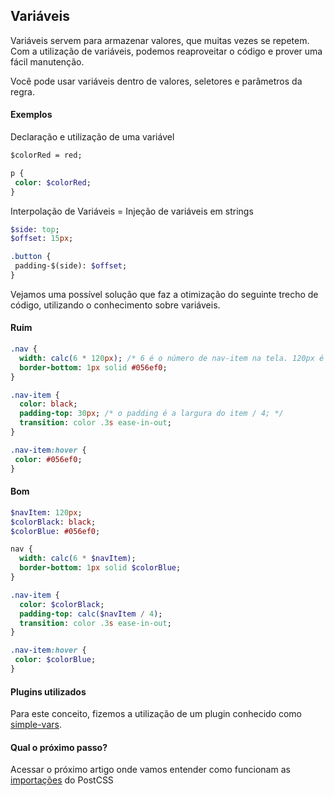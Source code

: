 ## Variáveis

Variáveis servem para armazenar valores, que muitas vezes se repetem.  
Com a utilização de variáveis, podemos reaproveitar o código e prover uma fácil manutenção.

Você pode usar variáveis dentro de valores, seletores e parâmetros da regra.

#### Exemplos

Declaração e utilização de uma variável
```sass
$colorRed = red;

p {
 color: $colorRed;
}
```

Interpolação de Variáveis = Injeção de variáveis em strings
```sass
$side: top;
$offset: 15px;

.button {
 padding-$(side): $offset; 
}
```

Vejamos uma possível solução que faz a otimização do seguinte trecho de código, utilizando o conhecimento sobre variáveis.

#### Ruim
```sass
.nav {
  width: calc(6 * 120px); /* 6 é o número de nav-item na tela. 120px é a largura de cada item. */
  border-bottom: 1px solid #056ef0; 
}

.nav-item {
  color: black;
  padding-top: 30px; /* o padding é a largura do item / 4; */
  transition: color .3s ease-in-out; 
}

.nav-item:hover {
 color: #056ef0;
}

```

#### Bom

```sass
$navItem: 120px;
$colorBlack: black;
$colorBlue: #056ef0;

nav {
  width: calc(6 * $navItem);
  border-bottom: 1px solid $colorBlue;
}

.nav-item {
  color: $colorBlack;
  padding-top: calc($navItem / 4);
  transition: color .3s ease-in-out; 
}

.nav-item:hover {
 color: $colorBlue;
}
```

#### Plugins utilizados
Para este conceito, fizemos a utilização de um plugin conhecido como [simple-vars](https://github.com/postcss/postcss-simple-vars).


#### Qual o próximo passo?

Acessar o próximo artigo onde vamos entender como funcionam as [importações](imports.md) do PostCSS